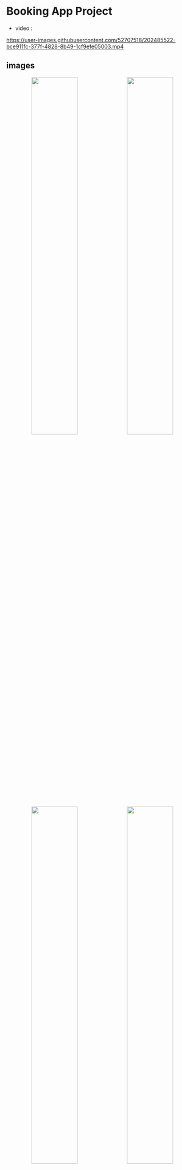 # Booking App Project

* video :



https://user-images.githubusercontent.com/52707518/202485522-bce911fc-377f-4828-8b49-1cf9efe05003.mp4




## images
<p align="center">
<img src="github_assets/1.jpg" width="49%"></img>
<img src="github_assets/2.jpg" width="49%"></img>
<img src="github_assets/3.jpg" width="49%"/>
<img src="github_assets/4.jpg" width="49%"/>
<img src="github_assets/5.jpg" width="49%"/>
<img src="github_assets/6.jpg" width="49%"/>
<img src="github_assets/8.jpg" width="49%"/>
<img src="github_assets/9.jpg" width="49%"/>
<img src="github_assets/10.jpg" width="49%"/>
<img src="github_assets/11.jpg" width="49%"/>
<img src="github_assets/12.jpg" width="49%"/>
</p>




## Getting Started

A Booking App project created in flutter using Bloc . Booking App supports mobile, clone the appropriate branches mentioned below:

The Booking App contains the minimal implementation required to create a new library or project. The repository code is preloaded with some basic components like basic app architecture, app theme, constants and required dependencies to create a new project. By using boiler plate code as standard initializer, we can have same patterns in all the projects that will inherit it. This will also help in reducing setup & development time by allowing you to use same code pattern and avoid re-writing from scratch.

## How to Use 

**Step 1:**

Download or clone this repo by using the link below:

```
git clone https://github.com/the-best-is-best/booking_app.git
```

**Step 2:**

Go to project root and execute the following command in console to get the required dependencies: 

```
flutter pub get 
```

**Step 3:**

This project uses `inject` library that works with code generation, execute the following command to generate files:

```
flutter packages pub run build_runner build --delete-conflicting-outputs
```

or watch command in order to keep the source code synced automatically:

```
flutter packages pub run build_runner watch
```


## Booking App Features:

* Splash
* Login
* Home
* Routing
* Theme
* Dio
* retrofit
* json_annotation
* freezed
* GetStorage
* Bloc
* Email validator
* Code Generation
* Pretty dio logger
* Dependency Injection
* google maps
* geolocator
* geocoding
* polyline map
* dartz
* cached network image
* svg
* screen util

### Folder Structure
Here is the core folder structure which flutter provides.

```
flutter-app/
|- android
|- build
|- ios
|- lib
```

Here is the folder structure we have been using in this project

```
lib/app/
       |- data/
       |- network/
       |- constant/
       |- di/
       |- extension/
lib/core/
       |- services/
       |- utils/
            |- assets
            |- colors
            |- fonts
            |- strings
            |- themes
 
   |- Features
       |- data/ data layer
       |- domain/ domain layer
       |- data/ data layer
       |-presentation/ presentation layer
    
```
